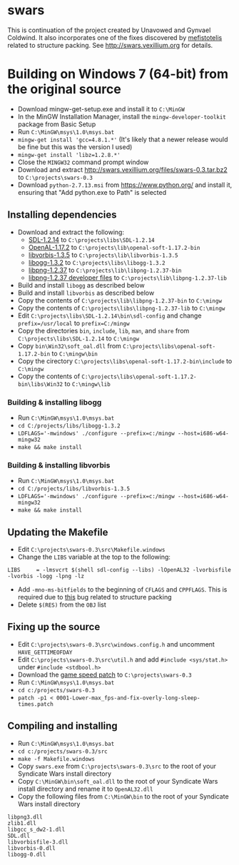 # swars

This is continuation of the project created by Unavowed and Gynvael Coldwind. It also incorporates one of the fixes discovered by [mefistotelis](https://github.com/mefistotelis/swars) related to structure packing. See http://swars.vexillium.org for details.

# Building on Windows 7 (64-bit) from the original source

* Download mingw-get-setup.exe and install it to `C:\MinGW`
* In the MinGW Installation Manager, install the `mingw-developer-toolkit` package from Basic Setup
* Run `C:\MinGW\msys\1.0\msys.bat`
* `mingw-get install 'gcc=4.8.1.*'` (It's likely that a newer release would be fine but this was the version I used)
* `mingw-get install 'libz=1.2.8.*'`
* Close the `MINGW32` command prompt window
* Download and extract http://swars.vexillium.org/files/swars-0.3.tar.bz2 to `C:\projects\swars-0.3`
* Download `python-2.7.13.msi` from https://www.python.org/ and install it, ensuring that "Add python.exe to Path" is selected
  
## Installing dependencies

* Download and extract the following:
  * [SDL-1.2.14](https://www.libsdl.org/release/SDL-devel-1.2.14-mingw32.tar.gz) to `C:\projects\libs\SDL-1.2.14`
  * [OpenAL-1.17.2](http://kcat.strangesoft.net/openal-binaries/openal-soft-1.17.2-bin.zip) to `C:\projects\lib\openal-soft-1.17.2-bin`
  * [libvorbis-1.3.5](http://downloads.xiph.org/releases/vorbis/libvorbis-1.3.5.zip) to `C:\projects\lib\libvorbis-1.3.5`
  * [libogg-1.3.2](http://downloads.xiph.org/releases/ogg/libogg-1.3.2.zip) to `C:\projects\libs\libogg-1.3.2`
  * [libpng-1.2.37](http://downloads.sourceforge.net/gnuwin32/libpng-1.2.37-bin.zip) to `C:\projects\lib\libpng-1.2.37-bin`
  * [libpng-1.2.37 developer files](http://downloads.sourceforge.net/gnuwin32/libpng-1.2.37-lib.zip) to `C:\projects\lib\libpng-1.2.37-lib`
* Build and install `libogg` as described below
* Build and install `libvorbis` as described below
* Copy the contents of `C:\projects\lib\libpng-1.2.37-bin` to `C:\mingw`
* Copy the contents of `C:\projects\libs\libpng-1.2.37-lib` to `C:\mingw`
* Edit `C:\projects\libs\SDL-1.2.14\bin\sdl-config` and change `prefix=/usr/local` to `prefix=C:/mingw`
* Copy the directories `bin`, `include`, `lib`, `man`, and `share` from `C:\projects\libs\SDL-1.2.14` to `C:\mingw`
* Copy `bin\Win32\soft_oal.dll` from `C:\projects\libs\openal-soft-1.17.2-bin` to `C:\mingw\bin`
* Copy the cirectory `C:\projects\libs\openal-soft-1.17.2-bin\include` to `C:\mingw`
* Copy the contents of `C:\projects\libs\openal-soft-1.17.2-bin\libs\Win32` to `C:\mingw\lib`
  
### Building & installing libogg

* Run `C:\MinGW\msys\1.0\msys.bat`
* `cd C:/projects/libs/libogg-1.3.2`
* `LDFLAGS='-mwindows' ./configure --prefix=c:/mingw --host=i686-w64-mingw32`
* `make && make install`
  
### Building & installing libvorbis

* Run `C:\MinGW\msys\1.0\msys.bat`
* `cd C:/projects/libs/libvorbis-1.3.5`
* `LDFLAGS='-mwindows' ./configure --prefix=c:/mingw --host=i686-w64-mingw32`
* `make && make install`

## Updating the Makefile

* Edit `C:\projects\swars-0.3\src\Makefile.windows`
* Change the `LIBS` variable at the top to the following:
```
LIBS	 = -lmsvcrt $(shell sdl-config --libs) -lOpenAL32 -lvorbisfile -lvorbis -logg -lpng -lz
```
* Add `-mno-ms-bitfields` to the beginning of `CFLAGS` and `CPPFLAGS`. This is required due to [this](https://gcc.gnu.org/bugzilla/show_bug.cgi?id=52991) bug related to structure packing
* Delete `$(RES)` from the `OBJ` list

## Fixing up the source

* Edit `C:\projects\swars-0.3\src\windows.config.h` and uncomment `HAVE_GETTIMEOFDAY`
* Edit `C:\projects\swars-0.3\src\util.h` and add `#include <sys/stat.h>` under `#include <stdbool.h>`
* Download the [game speed patch](https://14383785703902031330.googlegroups.com/attach/b34bd2e7b0056ebb/0001-Lower-max_fps-and-fix-overly-long-sleep-times.patch?part=0.1&view=1&vt=ANaJVrFKe14UwEqfRPlA6nPecfZKmgCnDayZjNGNbXbYhX4OdPisTi7CS9EIS6eCiWcuBYACfwdEpUAk9mLhb9_0NTMgNPeXJQSXXoxw-zQSBc2O_TPrFCk) to `C:\projects\swars-0.3`
* Run `C:\MinGW\msys\1.0\msys.bat`
* `cd c:/projects/swars-0.3`
* `patch -p1 < 0001-Lower-max_fps-and-fix-overly-long-sleep-times.patch`

## Compiling and installing

* Run `C:\MinGW\msys\1.0\msys.bat`
* `cd c:/projects/swars-0.3/src`
* `make -f Makefile.windows`
* Copy `swars.exe` from `C:\projects\swars-0.3\src` to the root of your Syndicate Wars install directory
* Copy `C:\MinGW\bin\soft_oal.dll` to the root of your Syndicate Wars install directory and rename it to `OpenAL32.dll`
* Copy the following files from `C:\MinGW\bin` to the root of your Syndicate Wars install directory
```
libpng3.dll
zlib1.dll
libgcc_s_dw2-1.dll
SDL.dll
libvorbisfile-3.dll
libvorbis-0.dll
libogg-0.dll
```
